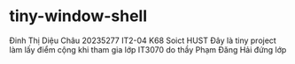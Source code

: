 # tiny-window-shell
Đinh Thị Diệu Châu 20235277 IT2-04 K68 Soict HUST
Đây là tiny project làm lấy điểm cộng khi tham gia lớp IT3070 do thầy Phạm Đăng Hải đứng lớp
